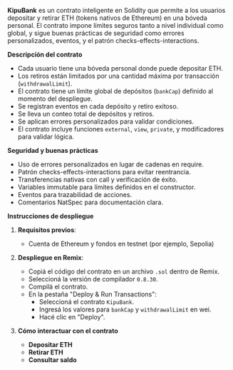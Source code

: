 **KipuBank** es un contrato inteligente en Solidity que permite a los usuarios depositar y retirar ETH (tokens nativos de Ethereum) en una bóveda personal. El contrato impone límites seguros tanto a nivel individual como global, y sigue buenas prácticas de seguridad como errores personalizados, eventos, y el patrón checks-effects-interactions.

**Descripción del contrato**
- Cada usuario tiene una bóveda personal donde puede depositar ETH.
- Los retiros están limitados por una cantidad máxima por transacción (`withdrawalLimit`).
- El contrato tiene un límite global de depósitos (`bankCap`) definido al momento del despliegue.
- Se registran eventos en cada depósito y retiro exitoso.
- Se lleva un conteo total de depósitos y retiros.
- Se aplican errores personalizados para validar condiciones.
- El contrato incluye funciones `external`, `view`, `private`, y modificadores para validar lógica.

**Seguridad y buenas prácticas**
- Uso de errores personalizados en lugar de cadenas en require.
- Patrón checks-effects-interactions para evitar reentrancia.
- Transferencias nativas con call y verificación de éxito.
- Variables immutable para límites definidos en el constructor.
- Eventos para trazabilidad de acciones.
- Comentarios NatSpec para documentación clara. 

**Instrucciones de despliegue**
1. **Requisitos previos**:
   - Cuenta de Ethereum y fondos en testnet (por ejemplo, Sepolia)

2. **Despliegue en Remix**:
   - Copiá el código del contrato en un archivo `.sol` dentro de Remix.
   - Seleccioná la versión de compilador `0.8.30`.
   - Compilá el contrato.
   - En la pestaña "Deploy & Run Transactions":
     - Seleccioná el contrato `KipuBank`.
     - Ingresá los valores para `bankCap` y `withdrawalLimit` en wei.
     - Hacé clic en "Deploy".

3. **Cómo interactuar con el contrato**
   - **Depositar ETH**
   - **Retirar ETH**
   - **Consultar saldo**


